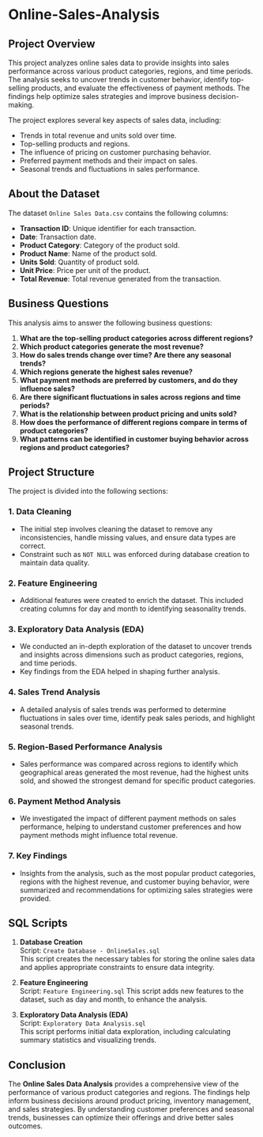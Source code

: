 # Online-Sales-Analysis
## Project Overview

This project analyzes online sales data to provide insights into sales performance across various product categories, regions, and time periods. The analysis seeks to uncover trends in customer behavior, identify top-selling products, and evaluate the effectiveness of payment methods. The findings help optimize sales strategies and improve business decision-making.

The project explores several key aspects of sales data, including:

- Trends in total revenue and units sold over time.
- Top-selling products and regions.
- The influence of pricing on customer purchasing behavior.
- Preferred payment methods and their impact on sales.
- Seasonal trends and fluctuations in sales performance.

## About the Dataset

The dataset `Online Sales Data.csv` contains the following columns:

- **Transaction ID**: Unique identifier for each transaction.
- **Date**: Transaction date.
- **Product Category**: Category of the product sold.
- **Product Name**: Name of the product sold.
- **Units Sold**: Quantity of product sold.
- **Unit Price**: Price per unit of the product.
- **Total Revenue**: Total revenue generated from the transaction.

## Business Questions

This analysis aims to answer the following business questions:

1. **What are the top-selling product categories across different regions?**
2. **Which product categories generate the most revenue?**
3. **How do sales trends change over time? Are there any seasonal trends?**
4. **Which regions generate the highest sales revenue?**
5. **What payment methods are preferred by customers, and do they influence sales?**
6. **Are there significant fluctuations in sales across regions and time periods?**
7. **What is the relationship between product pricing and units sold?**
8. **How does the performance of different regions compare in terms of product categories?**
9. **What patterns can be identified in customer buying behavior across regions and product categories?**

## Project Structure

The project is divided into the following sections:

### 1. Data Cleaning
- The initial step involves cleaning the dataset to remove any inconsistencies, handle missing values, and ensure data types are correct.
- Constraint such as `NOT NULL` was enforced during database creation to maintain data quality.

### 2. Feature Engineering
- Additional features were created to enrich the dataset. This included creating columns for day and month to identifying seasonality trends. 

### 3. Exploratory Data Analysis (EDA)
- We conducted an in-depth exploration of the dataset to uncover trends and insights across dimensions such as product categories, regions, and time periods.
- Key findings from the EDA helped in shaping further analysis.

### 4. Sales Trend Analysis
- A detailed analysis of sales trends was performed to determine fluctuations in sales over time, identify peak sales periods, and highlight seasonal trends.

### 5. Region-Based Performance Analysis
- Sales performance was compared across regions to identify which geographical areas generated the most revenue, had the highest units sold, and showed the strongest demand for specific product categories.

### 6. Payment Method Analysis
- We investigated the impact of different payment methods on sales performance, helping to understand customer preferences and how payment methods might influence total revenue.

### 7. Key Findings
- Insights from the analysis, such as the most popular product categories, regions with the highest revenue, and customer buying behavior, were summarized and recommendations for optimizing sales strategies were provided.

## SQL Scripts
1. **Database Creation**  
   Script: `Create Database - OnlineSales.sql`  
   This script creates the necessary tables for storing the online sales data and applies appropriate constraints to ensure data integrity.

2. **Feature Engineering**  
   Script: `Feature Engineering.sql`
   This script adds new features to the dataset, such as day and month, to enhance the analysis.

3. **Exploratory Data Analysis (EDA)**  
   Script: `Exploratory Data Analysis.sql`  
   This script performs initial data exploration, including calculating summary statistics and visualizing trends.

## Conclusion

The **Online Sales Data Analysis** provides a comprehensive view of the performance of various product categories and regions. The findings help inform business decisions around product pricing, inventory management, and sales strategies. By understanding customer preferences and seasonal trends, businesses can optimize their offerings and drive better sales outcomes.


